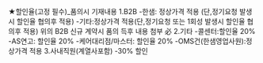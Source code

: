 ★할인율(고정 필수)_품의시 기재내용
1.B2B
-한샘: 정상가격 적용 (단,정기요청 발생시 할인율 협의후 적용)
-기타:정상가격 적용(단,정기요청 또는 1회성 발생시 할인율 협의후 적용)
위의 B2B 신규 계약시 품의 득후 내용 첨부 必
2.기타
-콜센터:할인율 20%
-AS연고: 할인율 20%
-케어대리점/마스터: 할인율 20%
-OMS건(한샘영업사원):정상가격 적용
3.사내직원(계열사포함)
-30% 할인